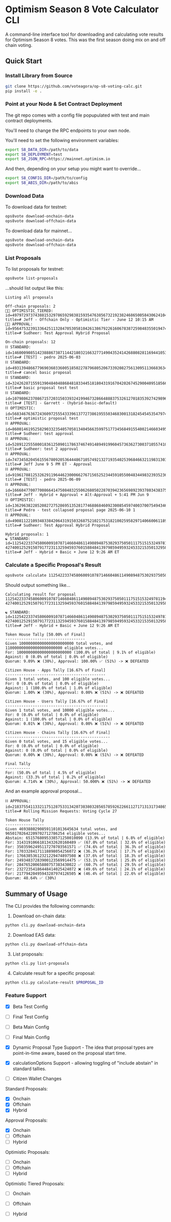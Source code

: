 # Optimism Season 8 Vote Calculator CLI

A command-line interface tool for downloading and calculating vote results for Optimism Season 8 votes.  This was the first season doing mix on and off chain voting.

## Quick Start

### Install Library from Source

```bash
git clone https://github.com/voteagora/op-s8-voting-calc.git
pip install -e .
```

### Point at your Node & Set Contract Deployment

The git repo comes with a config file popupulated with test and main contract deployments.

You'll need to change the RPC endpoints to your own node.

You'll need to set the following environment variables:

```bash
export S8_DATA_DIR=/path/to/data
export S8_DEPLOYMENT=test
export S8_JSON_RPC=https://mainnet.optimism.io
```

And then, depending on your setup you might want to override...

```bash
export S8_CONFIG_DIR=/path/to/config
export S8_ABIS_DIR=/path/to/abis
```

### Download Data

To download data for testnet:

```bash
ops8vote download-onchain-data
ops8vote download-offchain-data
```

To download data for mainnet...

```bash
ops8vote download-onchain-data
ops8vote download-offchain-data
```

### List Proposals

To list proposals for testnet:

```bash
ops8vote list-proposals
```

...should list output like this:

```
Listing all proposals

Off-chain proposals: 2
⛓️‍💥 OPTIMISTIC_TIERED: id=49797297374388153297865929838159354763856732192382468650058430624104400238833, title=# Jeff - Offchain Only - Optimistic Tier - June 12 10:15 AM
⛓️‍💥 APPROVAL: id=95647532391336425113284705305810426138679226160678387259848355019474222496950, title=# Sudheer: Test Approval Hybrid Proposal

On-chain proposals: 12
⛓️ STANDARD: id=14600090851423888673871144218032166327714904352414268808281169441053048962838, title=# [TEST] - pedro 2025-06-03
⛓️ STANDARD: id=49313948667796903603360051850227879680520673392082756130951136683634837819266, title=# cancel basic proposal
⛓️ STANDARD: id=32426287155913904840488684818334451818043191670420267452900409518566735216130, title=# basic proposal test test
⛓️ STANDARD: id=107980623708671572031503393241994673286648883753261270183539274298960229801779, title=# [TEST] - Garrett - (hybrid-basic-default)
⛓️ OPTIMISTIC: id=56834676367243609725554333961377273861955503468300131824545453547974825038258, title=# optimistic proposal test
⛓️ APPROVAL: id=8600146195258290332354057058134045663599751773456849155400214660349548074484, title=# Sudheer: test approval
⛓️ APPROVAL: id=52891225558001836125090117863746749148949199604573636273003710557410723970724, title=# Sudheer: test 2 approval
⛓️ APPROVAL: id=74734582045615567809205364448671057492132719354025396846632119831303961734100, title=# Jeff June 9 5 PM ET - Approval
⛓️ APPROVAL: id=91961788125326291196446230006627671565252344591055004834498323935236959069326, title=# [TEST] - pedro 2025-06-09
⛓️ APPROVAL: id=16668477007700866414750848325506268050228703942365698923937803438375005579669, title=# Jeff - Hybrid + Approval + Alt-Approval + 5:41 PM Jun 9 
⛓️ OPTIMISTIC: id=13629638228520827275286951352817746886846092300854597400370075494346395706005, title=# Pedro - test collapsed proposal page 2025-06-10 1
⛓️ APPROVAL: id=49081122109348338420643191503268752102175318210025958297140660061189210432391, title=# Sudheer: Test Approval Hybrid Proposal

Hybrid proposals: 1
☯️ STANDARD: id=112542233745806009107871466048611490894875302937505011175151532497811941558355-42740012529150791772311325945937601588484139798594959324533215350132958331528, title=# Jeff - Hybrid + Basic + June 12 9:26 AM ET
```

### Calculate a Specific Proposal's Result

```bash
ops8vote calculate 112542233745806009107871466048611490894875302937505011175151532497811941558355-42740012529150791772311325945937601588484139798594959324533215350132958331528
```

Should output something like...

```
Calculating result for proposal 112542233745806009107871466048611490894875302937505011175151532497811941558355-42740012529150791772311325945937601588484139798594959324533215350132958331528

☯️ STANDARD: id=112542233745806009107871466048611490894875302937505011175151532497811941558355-42740012529150791772311325945937601588484139798594959324533215350132958331528, title=# Jeff - Hybrid + Basic + June 12 9:26 AM ET

Token House Tally [50.00% of Final]
-----------------------------------
Given 100000000000000000000000 total votes, and 1100000000000000000000000 eligible votes... 
For: 100000000000000000000000 (100.0% of total | 9.1% of eligible)
Against: 0 (0.0% of total | 0.0% of eligible)
Quorum: 9.09% ❌ (30%), Approval: 100.00% ✅ (51%) -> ❌ DEFEATED

Citizen House - Apps Tally [16.67% of Final]
--------------------------------------------
Given 1 total votes, and 100 eligible votes... 
For: 0 (0.0% of total | 0.0% of eligible)
Against: 1 (100.0% of total | 1.0% of eligible)
Quorum: 1.00% ❌ (30%), Approval: 0.00% ❌ (51%) -> ❌ DEFEATED

Citizen House - Users Tally [16.67% of Final]
---------------------------------------------
Given 1 total votes, and 10000 eligible votes... 
For: 0 (0.0% of total | 0.0% of eligible)
Against: 1 (100.0% of total | 0.0% of eligible)
Quorum: 0.01% ❌ (30%), Approval: 0.00% ❌ (51%) -> ❌ DEFEATED

Citizen House - Chains Tally [16.67% of Final]
----------------------------------------------
Given 0 total votes, and 15 eligible votes... 
For: 0 (0.0% of total | 0.0% of eligible)
Against: 0 (0.0% of total | 0.0% of eligible)
Quorum: 0.00% ❌ (30%), Approval: 0.00% ❌ (51%) -> ❌ DEFEATED

Final Tally
-----------
For: (50.0% of total | 4.5% of eligible)
Against: (33.3% of total | 0.2% of eligible)
Quorum: 4.714% ❌ (30%), Approval: 50.000% ❌ (51%) -> ❌ DEFEATED
```

And an example approval proposal...

```
⛓️ APPROVAL: id=21837554113321175128753313420738380328565785926226611271713131734865736260549, title=# Rolling Mission Requests: Voting Cycle 27

Token House Tally
-----------------
Given 46938802908591101013645634 total votes, and 96501702642209702712786254 eligible votes... 
Abstain: 6515768095338571250010090 (13.9% of total | 6.8% of eligible)
For: 31431910661813432620160489 ✅ (67.0% of total | 32.6% of eligible)
For: 35035962495117270703561571 ✅ (74.6% of total | 36.3% of eligible)
For: 17033284171118898054256072 ❌ (36.3% of total | 17.7% of eligible)
For: 17663853612321229474897508 ❌ (37.6% of total | 18.3% of eligible)
For: 24934837283900123569914475 ✅ (53.1% of total | 25.8% of eligible)
For: 28476520065880757383430022 ✅ (60.7% of total | 29.5% of eligible)
For: 23272354186448414025424072 ❌ (49.6% of total | 24.1% of eligible)
For: 21779420495943287974126505 ❌ (46.4% of total | 22.6% of eligible)
Quorum: 48.64% ✅ (30%)
```


## Summary of Usage

The CLI provides the following commands:

1. Download on-chain data:
```bash
python cli.py download-onchain-data
```

2. Download EAS data:
```bash
python cli.py download-offchain-data
```

3. List proposals:
```bash
python cli.py list-proposals
```

4. Calculate result for a specific proposal:
```bash
python cli.py calculate-result $PROPOSAL_ID
```


### Feature Support

- [x] Beta Test Config
- [ ] Final Test Config
- [ ] Beta Main Config
- [ ] Final Main Config

- [x] Dynamic Proposal Type Support - The idea that proposal types are point-in-time aware, based on the proposal start time.
- [x] calculationOptions Support - allowing toggling of "include abstain" in standard tallies.
- [ ] Citizen Wallet Changes

Standard Proposals:
 - [x] Onchain
 - [x] Offchain
 - [x] Hybrid

Approval Proposals:
 - [x] Onchain
 - [ ] Offchain
 - [ ] Hybrid

Optimistic Proposals:
 - [ ] Onchain
 - [ ] Offchain
 - [ ] Hybrid

Optimistic Tiered Proposals:
 - [ ] Onchain
 - [ ] Offchain
 - [ ] Hybrid

 